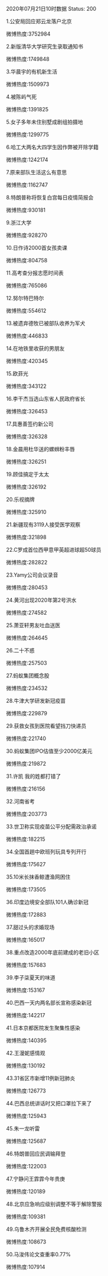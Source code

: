 2020年07月21日10时数据
Status: 200

1.公安局回应郑云龙落户北京

微博热度:3752984

2.新版清华大学研究生录取通知书

微博热度:1749848

3.华晨宇的有机新生活

微博热度:1509973

4.被陈屿气死

微博热度:1391825

5.女子多年未住别墅成剧组拍摄地

微博热度:1299775

6.哈工大两名大四学生因作弊被开除学籍

微博热度:1242174

7.原来部队生活这么有意思

微博热度:1162747

8.特朗普称将恢复白宫每日疫情简报会

微博热度:930181

9.浙江大学

微博热度:928270

10.日作诗2000首女孩卖课

微博热度:804758

11.高考查分报志愿时间表

微博热度:765086

12.努尔特巴特尔

微博热度:554612

13.被遗弃德牧已被部队收养为军犬

微博热度:446833

14.在地铁里收获的男朋友

微博热度:420345

15.欧菲光

微博热度:343122

16.李干杰当选山东省人民政府省长

微博热度:326453

17.具惠善签约新公司

微博热度:326328

18.金晨用杜华送的螺蛳粉丰唇

微博热度:326251

19.顾佳搞定于太太

微博热度:326192

20.乐视摘牌

微博热度:325910

21.新疆现有3119人接受医学观察

微博热度:321898

22.C罗成首位西甲意甲英超进球超50球员

微博热度:282822

23.Yamy公司会议录音

微博热度:280453

24.黄河出现2020年第2号洪水

微博热度:274582

25.萧亚轩男友吐血送医

微博热度:264645

26.二十不惑

微博热度:257503

27.蚂蚁集团概念股

微博热度:234532

28.牛津大学研发新冠疫苗

微博热度:229879

29.获救女孩到医院看望挡刀快递员

微博热度:221740

30.蚂蚁集团IPO估值至少2000亿美元

微博热度:219872

31.许凯 我的姓都打错了

微博热度:216156

32.河南省考

微博热度:203773

33.世卫称实现疫苗公平分配需政治承诺

微博热度:182215

34.全国首趟中欧班列玩具专列开行

微博热度:175627

35.10米长抹香鲸遭渔网困住

微博热度:173505

36.印度边境安全部队101人确诊新冠

微博热度:172883

37.甜过头的求婚现场

微博热度:165017

38.重点改造2000年底前建成的老旧小区

微博热度:157683

39.李子柒夏天的味道

微博热度:153167

40.巴西一天内两名部长宣称感染新冠

微博热度:142217

41.日本京都医院发生聚集性感染

微博热度:140395

42.王漫妮感情观

微博热度:130192

43.31省区市新增11例新冠肺炎

微博热度:126773

44.巴西总统讲话时又把口罩拉下来了

微博热度:125943

45.朱一龙听雷

微博热度:125687

46.特朗普回应民调输拜登

微博热度:122003

47.宁静问王霏霏今年贵庚

微博热度:120189

48.北京应急响应级别调整不等于解除警报

微博热度:109381

49.乌鲁木齐开展全民免费核酸检测

微博热度:108673

50.马浚伟论文查重率0.77%

微博热度:107914

